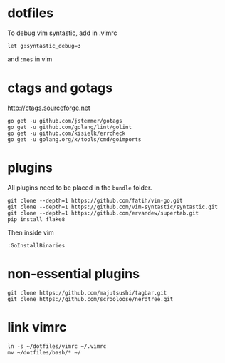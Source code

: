 # dotfiles

To debug vim syntastic, add in .vimrc

```
let g:syntastic_debug=3
```

and `:mes` in vim

# ctags and gotags

http://ctags.sourceforge.net

```
go get -u github.com/jstemmer/gotags
go get -u github.com/golang/lint/golint
go get -u github.com/kisielk/errcheck
go get -u golang.org/x/tools/cmd/goimports
```

# plugins

All plugins need to be placed in the `bundle` folder.

```
git clone --depth=1 https://github.com/fatih/vim-go.git
git clone --depth=1 https://github.com/vim-syntastic/syntastic.git
git clone --depth=1 https://github.com/ervandew/supertab.git
pip install flake8
```
Then inside vim
```
:GoInstallBinaries
```

# non-essential plugins

```
git clone https://github.com/majutsushi/tagbar.git
git clone https://github.com/scrooloose/nerdtree.git
```
# link vimrc

```
ln -s ~/dotfiles/vimrc ~/.vimrc
mv ~/dotfiles/bash/* ~/
```

